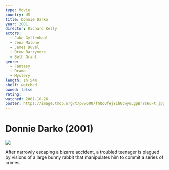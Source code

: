 ```yaml
---
type: Movie
country: US
title: Donnie Darko
year: 2001
director: Richard Kelly
actors:
  - Jake Gyllenhaal
  - Jena Malone
  - James Duval
  - Drew Barrymore
  - Beth Grant
genre:
  - Fantasy
  - Drama
  - Mystery
length: 1h 54m
shelf: watched
owned: false
rating:
watched: 2001-10-26
poster: https://image.tmdb.org/t/p/w500/fhQoQfejY1hUcwyuLgpBrYs6uFt.jpg
---
```


# Donnie Darko (2001)

![](https://image.tmdb.org/t/p/w500/fhQoQfejY1hUcwyuLgpBrYs6uFt.jpg)

After narrowly escaping a bizarre accident, a troubled teenager is plagued by visions of a large bunny rabbit that manipulates him to commit a series of crimes.